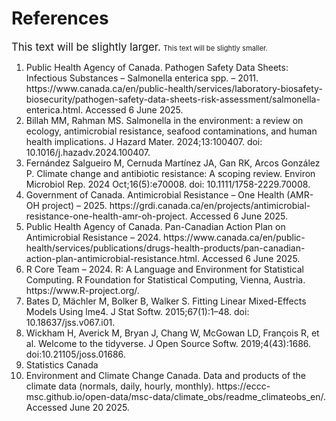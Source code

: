 # References
<span style="font-size: 1.2em;">This text will be slightly larger.</span>
<span style="font-size: 0.8em;">This text will be slightly smaller.</span>
<ol>
  <li>Public Health Agency of Canada. Pathogen Safety Data Sheets: Infectious Substances – Salmonella enterica spp. – 2011.  https://www.canada.ca/en/public-health/services/laboratory-biosafety-biosecurity/pathogen-safety-data-sheets-risk-assessment/salmonella-enterica.html. Accessed 6 June 2025.</li>
  <li>Billah MM, Rahman MS. Salmonella in the environment: a review on ecology, antimicrobial resistance, seafood contaminations, and human health implications. J Hazard Mater. 2024;13:100407. doi: 10.1016/j.hazadv.2024.100407.</li>
    <li>Fernández Salgueiro M, Cernuda Martínez JA, Gan RK, Arcos González P. Climate change and antibiotic resistance: A scoping review. Environ Microbiol Rep. 2024 Oct;16(5):e70008. doi: 10.1111/1758-2229.70008.</li>
  <li>Government of Canada. Antimicrobial Resistance – One Health (AMR-OH project) – 2025. https://grdi.canada.ca/en/projects/antimicrobial-resistance-one-health-amr-oh-project. Accessed 6 June 2025.</li>
    <li>Public Health Agency of Canada. Pan-Canadian Action Plan on Antimicrobial Resistance – 2024. https://www.canada.ca/en/public-health/services/publications/drugs-health-products/pan-canadian-action-plan-antimicrobial-resistance.html. Accessed 6 June 2025.</li>
  <li>R Core Team – 2024. R: A Language and Environment for Statistical Computing. R Foundation for Statistical Computing, Vienna, Austria. https://www.R-project.org/.</li>
  <li>Bates D, Mächler M, Bolker B, Walker S. Fitting Linear Mixed-Effects Models Using lme4. J Stat Softw. 2015;67(1):1–48. doi: 10.18637/jss.v067.i01.</li>
  <li>Wickham H, Averick M, Bryan J, Chang W, McGowan LD, François R, et al. Welcome to the tidyverse. J Open Source Softw. 2019;4(43):1686. doi:10.21105/joss.01686.</li>
  <li>Statistics Canada</li>
  <li>Environment and Climate Change Canada. Data and products of the climate data (normals, daily, hourly, monthly). https://eccc-msc.github.io/open-data/msc-data/climate_obs/readme_climateobs_en/. Accessed June 20 2025.</li>
</ol>

